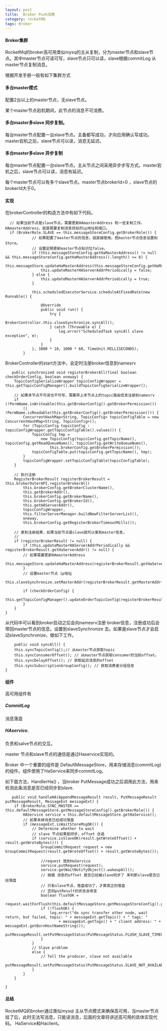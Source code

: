 ```yaml
---
layout: post
title:  Broker Push消费
category: rocketMQ
tags: Broker
---
```



#### Broker集群

RocketMq的broker高可用类似mysq的主从复制，分为master节点和slave节点。其中master节点可读可写，slave节点只可以读，slave根据commitLog 从master节点复制消息。

根据开发手册一般有如下集群方式

#### 多台master模式

配置2台以上的master节点，无slave节点。

某个master节点宕机期间，此节点的消息不可消费。


#### 多台master多slave 同步复制。
每台master节点配置一台slave节点。主备都写成功，才向应用确认写成功。master宕机之后，slave节点可以读，消息无延迟。

#### 多台master多slave 异步复制


每台master节点配置一台slave节点。主从节点之间采用异步步写方式。master宕机之后，slave节点可以读，消息有延迟。



每个master节点可以有多个slave节点。master节点brokerId=0 ，slave节点的brokerId大于0。

#### 实现


在brokerController的构造方法中有如下代码。

      // 如果当前节点是slave节点，需要更新HAmasterAddress 和一些复制工作。HAmasterAddress，就是需要复制消息目标的ip地址和端口。
      if (BrokerRole.SLAVE == this.messageStoreConfig.getBrokerRole()) {
                // 如果配置了master节点的信息，就直接使用。把master节点信息设置到Store。
                // 设置定期更新master节点标识位false。
                if (this.messageStoreConfig.getHaMasterAddress() != null && this.messageStoreConfig.getHaMasterAddress().length() >= 6) {
                    this.messageStore.updateHaMasterAddress(this.messageStoreConfig.getHaMasterAddress());
                    this.updateMasterHAServerAddrPeriodically = false;
                } else {
                    this.updateMasterHAServerAddrPeriodically = true;
                }

                this.scheduledExecutorService.scheduleAtFixedRate(new Runnable() {

                    @Override
                    public void run() {
                        try {
                            BrokerController.this.slaveSynchronize.syncAll();
                        } catch (Throwable e) {
                            log.error("ScheduledTask syncAll slave exception", e);
                        }
                    }
                }, 1000 * 10, 1000 * 60, TimeUnit.MILLISECONDS);
            }
            
            

BrokerController的start方法中，会定时注册broker信息到namesrv


       public synchronized void registerBrokerAll(final boolean checkOrderConfig, boolean oneway) {
        TopicConfigSerializeWrapper topicConfigWrapper = this.getTopicConfigManager().buildTopicConfigSerializeWrapper();

        // 如果本节点不可读也不可写，需要带上本节点上的topic路由信息注册到namesrv    
        if (!PermName.isWriteable(this.getBrokerConfig().getBrokerPermission())
            || !PermName.isReadable(this.getBrokerConfig().getBrokerPermission())) {
            ConcurrentHashMap<String, TopicConfig> topicConfigTable = new ConcurrentHashMap<String, TopicConfig>();
            for (TopicConfig topicConfig : topicConfigWrapper.getTopicConfigTable().values()) {
                TopicConfig tmp =
                    new TopicConfig(topicConfig.getTopicName(), topicConfig.getReadQueueNums(), topicConfig.getWriteQueueNums(),
                        this.brokerConfig.getBrokerPermission());
                topicConfigTable.put(topicConfig.getTopicName(), tmp);
            }
            topicConfigWrapper.setTopicConfigTable(topicConfigTable);
        }

        // 执行注册
        RegisterBrokerResult registerBrokerResult = this.brokerOuterAPI.registerBrokerAll(
            this.brokerConfig.getBrokerClusterName(),
            this.getBrokerAddr(),
            this.brokerConfig.getBrokerName(),
            this.brokerConfig.getBrokerId(),
            this.getHAServerAddr(),
            topicConfigWrapper,
            this.filterServerManager.buildNewFilterServerList(),
            oneway,
            this.brokerConfig.getRegisterBrokerTimeoutMills());

        // 拿到注册结果，如果当前节点是slave就可以拿到master信息，
        // 
        if (registerBrokerResult != null) {
            if (this.updateMasterHAServerAddrPeriodically && registerBrokerResult.getHaServerAddr() != null) {
            // 如果需要更新HAmasterAddress 
                this.messageStore.updateHaMasterAddress(registerBrokerResult.getHaServerAddr());
            }
            // 设置master节点 ip地址
            this.slaveSynchronize.setMasterAddr(registerBrokerResult.getMasterAddr());

            if (checkOrderConfig) {
                this.getTopicConfigManager().updateOrderTopicConfig(registerBrokerResult.getKvTable());
            }
        }
    }
    
    
 从代码中可以看到broker启动之后会向namesrv注册 broker信息，注册成功后会带回master节点的信息。设置到slaveSynchronize 去。如果是slave节点才会启动slaveSynchronize，做如下工作。
 
 
        public void syncAll() {
        this.syncTopicConfig();// 从master节点获取topic
        this.syncConsumerOffset(); // 从master节点获取consumer的当前offset。
        this.syncDelayOffset(); // 获取延迟消息的offset
        this.syncSubscriptionGroupConfig(); // 获取消费者分组信息
    }


#### 组件  
 


高可用组件有

##### CommitLog

消息落盘


##### HAservice.

负责和salve节点的交互。

 
 
 

 
 master 节点和slave节点的通信是通过Haservice实现的。
 
 Broker 中一个重要的组件是 DefaultMessageStore，用来存储消息(commitLog)的组件。组件使用了HaService来同步commitLog。
 
 
  如下面方法，HandlerHa() ，当broker PutMessage成功之后调用此方法，用来检测此条消息是否已经同步到slave.
  
  
 
     
       public void handleHA(AppendMessageResult result, PutMessageResult putMessageResult, MessageExt messageExt) {
        if (BrokerRole.SYNC_MASTER == this.defaultMessageStore.getMessageStoreConfig().getBrokerRole()) {
            HAService service = this.defaultMessageStore.getHaService();
            // 如果本掉消息已经成功落盘
            if (messageExt.isWaitStoreMsgOK()) {
                // Determine whether to wait
                // slave 节点如果能同步，offset 合适
                if (service.isSlaveOK(result.getWroteOffset() + result.getWroteBytes())) {
                    GroupCommitRequest request = new GroupCommitRequest(result.getWroteOffset() + result.getWroteBytes());

                    //request 放到HaService
                    service.putRequest(request);
                    service.getWaitNotifyObject().wakeupAll();
                    // 根据 消息的offset 是否已经被slave同步了 来判断slave是否已经落盘
                    // 只有slave节点，落盘成功了，才算真正的落盘
                    // 否则putResult的状态会改变
                    boolean flushOK =
                        request.waitForFlush(this.defaultMessageStore.getMessageStoreConfig().getSyncFlushTimeout());
                    if (!flushOK) {
                        log.error("do sync transfer other node, wait return, but failed, topic: " + messageExt.getTopic() + " tags: "
                            + messageExt.getTags() + " client address: " + messageExt.getBornHostNameString());
                        putMessageResult.setPutMessageStatus(PutMessageStatus.FLUSH_SLAVE_TIMEOUT);
                    }
                }
                // Slave problem
                else {
                    // Tell the producer, slave not available
                    putMessageResult.setPutMessageStatus(PutMessageStatus.SLAVE_NOT_AVAILABLE);
                }
            }
        }

    }
    
    
  
 
 
#### 总结

RocketMQ的broker通过类似mysql 主从节点模式来确保高可用，当master节点挂了后，此时无法写消息，只能读消息，后面的文章将讲述高可用的具体实现代码。 HaService和Haclient。
 
 
 
 
 
 
 

 
 

    
